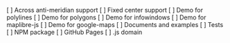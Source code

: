[ ] Across anti-meridian support
[ ] Fixed center support
[ ] Demo for polylines
[ ] Demo for polygons
[ ] Demo for infowindows
[ ] Demo for maplibre-js
[ ] Demo for google-maps
[ ] Documents and examples
[ ] Tests
[ ] NPM package
[ ] GitHub Pages
[ ] .js domain
